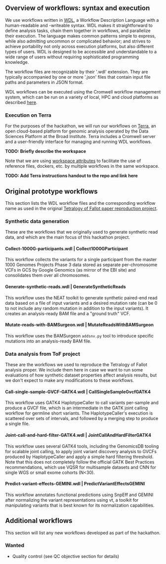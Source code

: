 ## Overview of workflows: syntax and execution 

We use workflows written in [WDL](http://www.openwdl.org/), a Workflow Description Language with a human-readable and -writeable syntax. WDL makes it straightforward to define analysis tasks, chain them together in workflows, and parallelize their execution. The language makes common patterns simple to express, while also admitting uncommon or complicated behavior; and strives to achieve portability not only across execution platforms, but also different types of users. WDL is designed to be accessible and understandable to a wide range of users without requiring sophisticated programming knowledge.

The workflow files are recognizable by their '.wdl' extension. They are typically accompanied by one or more '.json' files that contain input file paths and parameters in JSON format. 

WDL workflows can be executed using the Cromwell workflow management system, which can be run on a variety of local, HPC and cloud platforms as described [here](https://cromwell.readthedocs.io/en/stable/). 

### Execution on Terra

For the purposes of the hackathon, we will run our workflows on [Terra](https://terra.bio/), an open cloud-based platform for genomic analysis operated by the Data Sciences Platform at the Broad Institute. Terra includes a Cromwell server and a user-friendly interface for managing and running WDL workflows. 

**TODO: Briefly describe the workspace**

Note that we are using [workspace attributes](workspace_attributes.txt) to facilitate the use of reference files, dockers, etc. by multiple workflows in the same workspace.

**TODO: Add Terra instructions handout to the repo and link here**


## Original prototype workflows

This section lists the WDL workflow files and the corresponding workflow name as used in the original [Tetralogy of Fallot paper reproduction project](https://app.terra.bio/#workspaces/workshop-ashg18/ASHG18-ToF-Reproducible-Paper). 

### Synthetic data generation

These are the workflows that we originally used to generate synthetic read data, and which are the main focus of this hackathon project.

#### Collect-1000G-participants.wdl | Collect1000GParticipant 
This workflow collects the variants for a single participant from the master 1000 Genomes Projects Phase 3 data stored as separate per-chromosome VCFs in GCS by Google Genomics (as mirror of the EBI site) and consolidates them over all chromosomes.

#### Generate-synthetic-reads.wdl | GenerateSyntheticReads
This workflow uses the NEAT toolkit to generate synthetic paired-end read data based on a file of input variants and a desired mutation rate (can be 0 to not include any random mutation in addition to the input variants). It creates an analysis-ready BAM file and a "ground truth" VCF.

#### Mutate-reads-with-BAMSurgeon.wdl | MutateReadsWithBAMSurgeon
This workflow uses the BAMSurgeon `addsnv.py` tool to introduce specific mutations into an analysis-ready BAM file.

### Data analysis from ToF project

These are the workflows we used to reproduce the Tetralogy of Fallot analysis proper. We include them here in case we want to run some evaluations of how synthetic dataset properties affect analysis results, but we don't expect to make any modifications to these workflows.

#### Call-single-sample-GVCF-GATK4.wdl | CallSingleSampleGvcfGATK4
This workflow uses GATK4 HaplotypeCaller to call variants per-sample and produce a GVCF file, which is an intermediate in the GATK joint calling workflow for germline short variants. The HaplotypeCaller's execution is scattered over sets of intervals, and followed by a merging step to produce a single file.

#### Joint-call-and-hard-filter-GATK4.wdl | JointCallAndHardFilterGATK4
This workflow uses several GATK4 tools, including the GenomicsDB tooling for scalable joint calling, to apply joint variant discovery analysis to GVCFs produced by HaplotypeCaller and apply a simple hard filtering threshold. Note that this does not completely follow the official GATK Best Practices recommendations, which use VQSR for multisample datasets and CNN for single WGS or small exome cohorts (N<30).

#### Predict-variant-effects-GEMINI.wdl | PredictVariantEffectsGEMINI
This workflow annotates functional predictions using SnpEff and GEMINI after normalizing the variant representations using vt, a toolkit for manipulating variants that is best known for its normalization capabilities.


## Additional workflows

This section will list any new workflows developed as part of the hackathon.

### Wanted

- Quality control (see QC objective section for details)

